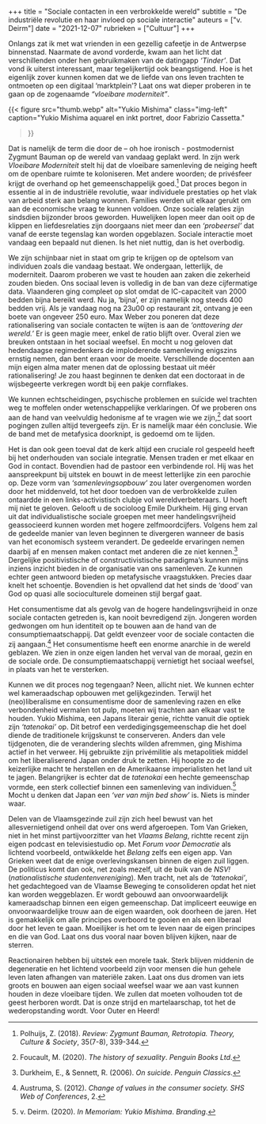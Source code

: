 +++
title     = "Sociale contacten in een verbrokkelde wereld"
subtitle  = "De industriële revolutie en haar invloed op sociale interactie"
auteurs   = ["v. Deirm"]
date      = "2021-12-07"
rubrieken = ["Cultuur"]
+++


Onlangs zat ik met wat vrienden in een gezellig cafeetje in de Antwerpse binnenstad. Naarmate de avond vorderde, kwam aan het licht dat verschillenden onder hen gebruikmaken van de datingapp _‘Tinder’_. Dat vond ik uiterst interessant, maar tegelijkertijd ook beangstigend. Hoe is het eigenlijk zover kunnen komen dat we de liefde van ons leven trachten te ontmoeten op een digitaal ‘marktplein’? Laat ons wat dieper proberen in te gaan op de zogenaamde _“vloeibare moderniteit”_.

{{< figure
	src="thumb.webp"
	alt="Yukio Mishima"
	class="img-left"
	caption="Yukio Mishima aquarel en inkt portret, door Fabrizio Cassetta."
>}}

Dat is namelijk de term die door de – oh hoe ironisch - postmodernist Zygmunt Bauman op de wereld van vandaag geplakt werd. In zijn werk _Vloeibare Moderniteit_ stelt hij dat de vloeibare samenleving de neiging heeft om de openbare ruimte te koloniseren. Met andere woorden; de privésfeer krijgt de overhand op het gemeenschappelijk goed.[^1] Dat proces begon in essentie al in de industriële revolutie, waar individuele prestaties op het vlak van arbeid sterk aan belang wonnen. Families werden uit elkaar gerukt om aan de economische vraag te kunnen voldoen. Onze sociale relaties zijn sindsdien bijzonder broos geworden. Huwelijken lopen meer dan ooit op de klippen en liefdesrelaties zijn doorgaans niet meer dan een _‘probeersel’_ dat vanaf de eerste tegenslag kan worden opgeblazen. Sociale interactie moet vandaag een bepaald nut dienen. Is het niet nuttig, dan is het overbodig. 

We zijn schijnbaar niet in staat om grip te krijgen op de optelsom van individuen zoals die vandaag bestaat. We ondergaan, letterlijk, de moderniteit. Daarom proberen we vast te houden aan zaken die zekerheid zouden bieden. Ons sociaal leven is volledig in de ban van deze cijfermatige data. Vlaanderen ging compleet op slot omdat de IC-capaciteit van 2000 bedden bijna bereikt werd. Nu ja, ‘bijna’, er zijn namelijk nog steeds 400 bedden vrij. Als je vandaag nog na 23u00 op restaurant zit, ontvang je een boete van ongeveer 250 euro. Max Weber zou poneren dat deze rationalisering van sociale contacten te wijten is aan de _‘onttovering der wereld.’_ Er is geen magie meer, enkel de ratio blijft over. Overal zien we breuken ontstaan in het sociaal weefsel. En mocht u nog geloven dat hedendaagse regimedenkers de imploderende samenleving enigszins ernstig nemen, dan bent eraan voor de moeite. Verschillende docenten aan mijn eigen alma mater menen dat de oplossing bestaat uit méér rationalisering! Je zou haast beginnen te denken dat een doctoraat in de wijsbegeerte verkregen wordt bij een pakje cornflakes. 

We kunnen echtscheidingen, psychische problemen en suïcide wel trachten weg te moffelen onder wetenschappelijke verklaringen. Of we proberen ons aan de hand van veelvuldig hedonisme af te vragen wie we zijn,[^2] dat soort pogingen zullen altijd tevergeefs zijn. Er is namelijk maar één conclusie. Wie de band met de metafysica doorknipt, is gedoemd om te lijden. 

Het is dan ook geen toeval dat de kerk altijd een cruciale rol gespeeld heeft bij het onderhouden van sociale integratie. Mensen traden er met elkaar en God in contact. Bovendien had de pastoor een verbindende rol. Hij was het aanspreekpunt bij uitstek en bouwt in de meest letterlijke zin een parochie op. Deze vorm van _‘samenlevingsopbouw’_ zou later overgenomen worden door het middenveld, tot het door toedoen van de verbrokkelde zuilen ontaardde in een links-activistisch clubje vol wereldverbeteraars. U hoeft mij niet te geloven. Gelooft u de socioloog Emile Durkheim. Hij ging ervan uit dat individualistische sociale groepen met meer handelingsvrijheid geassocieerd kunnen worden met hogere zelfmoordcijfers. Volgens hem zal de gedeelde manier van leven beginnen te divergeren wanneer de basis van het economisch systeem verandert. De gedeelde ervaringen nemen daarbij af en mensen maken contact met anderen die ze niet kennen.[^3] Dergelijke positivistische of constructivistische paradigma’s kunnen mijns inziens inzicht bieden in de organisatie van ons samenleven. Ze kunnen echter geen antwoord bieden op metafysische vraagstukken. Precies daar knelt het schoentje. Bovendien is het opvallend dat het sinds de ‘dood’ van God op quasi alle socioculturele domeinen stijl bergaf gaat. 

Het consumentisme dat als gevolg van de hogere handelingsvrijheid in onze sociale contacten getreden is, kan nooit bevredigend zijn. Jongeren worden gedwongen om hun identiteit op te bouwen aan de hand van de consumptiemaatschappij. Dat geldt evenzeer voor de sociale contacten die zij aangaan.[^4] Het consumentisme heeft een enorme anarchie in de wereld geblazen. We zien in onze eigen landen het verval van de moraal, gezin en de sociale orde. De consumptiemaatschappij vernietigt het sociaal weefsel, in plaats van het te versterken. 

Kunnen we dit proces nog tegengaan? Neen, allicht niet. We kunnen echter wel kameraadschap opbouwen met gelijkgezinden. Terwijl het (neo)liberalisme en consumentisme door de samenleving razen en elke verbondenheid vermalen tot pulp, moeten wij trachten aan elkaar vast te houden. Yukio Mishima, een Japans literair genie, richtte vanuit die optiek zijn _‘tatenokai’_ op. Dit betrof een verdedigingsgemeenschap die het doel diende de traditionele krijgskunst te conserveren. Anders dan vele tijdgenoten, die de verandering slechts wilden afremmen, ging Mishima actief in het verweer. Hij gebruikte zijn privémilitie als metapolitiek middel om het liberaliserend Japan onder druk te zetten. Hij hoopte zo de keizerlijke macht te herstellen en de Amerikaanse imperialisten het land uit te jagen. Belangrijker is echter dat de _tatenokai_ een hechte gemeenschap vormde, een sterk collectief binnen een samenleving van individuen.[^5] Mocht u denken dat Japan een _‘ver van mijn bed show’_ is. Niets is minder waar. 

Delen van de Vlaamsgezinde zuil zijn zich heel bewust van het allesvernietigend onheil dat over ons werd afgeroepen. Tom Van Grieken, niet in het minst partijvoorzitter van het _Vlaams Belang_, richtte recent zijn eigen podcast en televisiestudio op. Met _Forum voor Democratie_ als lichtend voorbeeld, ontwikkelde het _Belang_ zelfs een eigen app. Van Grieken weet dat de enige overlevingskansen binnen de eigen zuil liggen. De politicus komt dan ook, net zoals mezelf, uit de buik van de _NSV!_ (_nationalistische studentenvereniging_). Men tracht, net als de _‘tatenokai’_, het gedachtegoed van de Vlaamse Beweging te consolideren opdat het niet kan worden weggeblazen. Er wordt gebouwd aan onvoorwaardelijk kameraadschap binnen een eigen gemeenschap. Dat impliceert eeuwige en onvoorwaardelijke trouw aan de eigen waarden, ook doorheen de jaren. Het is gemakkelijk om alle principes overboord te gooien en als een liberaal door het leven te gaan. Moeilijker is het om te leven naar de eigen principes en die van God. Laat ons dus vooral naar boven blijven kijken, naar de sterren.  

Reactionairen hebben bij uitstek een morele taak. Sterk blijven middenin de degeneratie en het lichtend voorbeeld zijn voor mensen die hun gehele leven laten afhangen van materiële zaken. Laat ons dus dromen van iets groots en bouwen aan eigen sociaal weefsel waar we aan vast kunnen houden in deze vloeibare tijden. We zullen dat moeten volhouden tot de geest herboren wordt. Dat is onze strijd en martelaarschap, tot het de wederopstanding wordt. Voor Outer en Heerd!

[^1]: Polhuijs, Z. (2018). _Review: Zygmunt Bauman, Retrotopia. Theory, Culture & Society_, 35(7-8), 339-344.
[^2]: Foucault, M. (2020). _The history of sexuality_. _Penguin Books Ltd_. 
[^3]: Durkheim, E., & Sennett, R. (2006). _On suicide_. _Penguin Classics_. 
[^4]: Austruma, S. (2012). _Change of values in the consumer society. SHS Web of Conferences_, 2.
[^5]: v. Deirm. (2020). _In Memoriam: Yukio Mishima_. _Branding_. 
